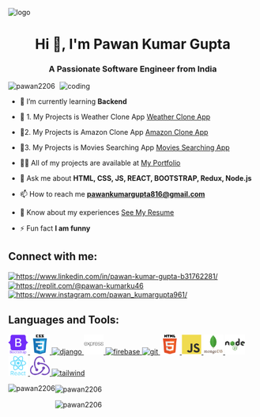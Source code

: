 ![logo](https://github.com/Pawan2206/Pawan2206/blob/main/Your%20paragraph%20text.png)
<h1 align="center">Hi 👋, I'm Pawan Kumar Gupta</h1>
<h3 align="center">A Passionate Software Engineer from India</h3>

<img align="right" alt="coding" width="400" src="https://camo.githubusercontent.com/19db51af5f90f1b152bc0b9078f5fe97053955be5074f03f17019c70345bdcdb/68747470733a2f2f6d69726f2e6d656469756d2e636f6d2f6d61782f313336302f302a37513379765349765f7430696f4a2d5a2e676966"/>

<p align="left"> <img src="https://komarev.com/ghpvc/?username=pawan2206&label=Profile%20views&color=0e75b6&style=flat" alt="pawan2206" /> </p>

- 🌱 I’m currently learning **Backend**

- 🔭 1. My Projects is Weather Clone App [Weather Clone App](https://weather-application-apps.netlify.app/)

- 👯2. My Projects is Amazon Clone App [Amazon Clone App](https://amazon-clone-application-app.netlify.app/)

- 🤝3. My Projects is Movies Searching App [Movies Searching App](https://movies-searching-ap.netlify.app/)

- 👨‍💻 All of my projects are available at  <a href="https://pawan-portf.netlify.app/" className="portfolio-button" target="_blank">
       My Portfolio
    </a>

- 💬 Ask me about **HTML, CSS, JS, REACT, BOOTSTRAP, Redux, Node.js**

- 📫 How to reach me **pawankumargupta816@gmail.com**

- 📄 Know about my experiences <a
      href="https://resume-builder-test-new.masaischool.com/resume/public?resumeId=66a8d6546e6b499ee33fd54b" className="Resume-button" target="_blank">
      See My Resume
    </a>

- ⚡ Fun fact **I am funny**

<h2 align="left">Connect with me:</h2>
<p align="left">
<a href="https://linkedin.com/in/https://www.linkedin.com/in/pawan-kumar-gupta-b31762281/" target="blank"><img align="center" src="https://raw.githubusercontent.com/rahuldkjain/github-profile-readme-generator/master/src/images/icons/Social/linked-in-alt.svg" alt="https://www.linkedin.com/in/pawan-kumar-gupta-b31762281/" height="30" width="40" /></a>
<a href="https://codesandbox.com/https://replit.com/@pawan-kumarku46" target="blank"><img align="center" src="https://raw.githubusercontent.com/rahuldkjain/github-profile-readme-generator/master/src/images/icons/Social/codesandbox.svg" alt="https://replit.com/@pawan-kumarku46" height="30" width="40" /></a>
<a href="https://instagram.com/https://www.instagram.com/pawan_kumargupta961/" target="blank"><img align="center" src="https://raw.githubusercontent.com/rahuldkjain/github-profile-readme-generator/master/src/images/icons/Social/instagram.svg" alt="https://www.instagram.com/pawan_kumargupta961/" height="30" width="40" /></a>
</p>

<h2 align="left">Languages and Tools:</h2>

<p align="left"> <a href="https://getbootstrap.com" target="_blank" rel="noreferrer"> <img src="https://raw.githubusercontent.com/devicons/devicon/master/icons/bootstrap/bootstrap-plain-wordmark.svg" alt="bootstrap" width="40" height="40"/> </a> <a href="https://www.w3schools.com/css/" target="_blank" rel="noreferrer"> <img src="https://raw.githubusercontent.com/devicons/devicon/master/icons/css3/css3-original-wordmark.svg" alt="css3" width="40" height="40"/> </a> <a href="https://www.djangoproject.com/" target="_blank" rel="noreferrer"> <img src="https://cdn.worldvectorlogo.com/logos/django.svg" alt="django" width="40" height="40"/> </a> <a href="https://expressjs.com" target="_blank" rel="noreferrer"> <img src="https://raw.githubusercontent.com/devicons/devicon/master/icons/express/express-original-wordmark.svg" alt="express" width="40" height="40"/> </a> <a href="https://firebase.google.com/" target="_blank" rel="noreferrer"> <img src="https://www.vectorlogo.zone/logos/firebase/firebase-icon.svg" alt="firebase" width="40" height="40"/> </a> <a href="https://git-scm.com/" target="_blank" rel="noreferrer"> <img src="https://www.vectorlogo.zone/logos/git-scm/git-scm-icon.svg" alt="git" width="40" height="40"/> </a> <a href="https://www.w3.org/html/" target="_blank" rel="noreferrer"> <img src="https://raw.githubusercontent.com/devicons/devicon/master/icons/html5/html5-original-wordmark.svg" alt="html5" width="40" height="40"/> </a> <a href="https://developer.mozilla.org/en-US/docs/Web/JavaScript" target="_blank" rel="noreferrer"> <img src="https://raw.githubusercontent.com/devicons/devicon/master/icons/javascript/javascript-original.svg" alt="javascript" width="40" height="40"/> </a> <a href="https://www.mongodb.com/" target="_blank" rel="noreferrer"> <img src="https://raw.githubusercontent.com/devicons/devicon/master/icons/mongodb/mongodb-original-wordmark.svg" alt="mongodb" width="40" height="40"/> </a> <a href="https://nodejs.org" target="_blank" rel="noreferrer"> <img src="https://raw.githubusercontent.com/devicons/devicon/master/icons/nodejs/nodejs-original-wordmark.svg" alt="nodejs" width="40" height="40"/> </a> <a href="https://reactjs.org/" target="_blank" rel="noreferrer"> <img src="https://raw.githubusercontent.com/devicons/devicon/master/icons/react/react-original-wordmark.svg" alt="react" width="40" height="40"/> </a> <a href="https://redux.js.org" target="_blank" rel="noreferrer"> <img src="https://raw.githubusercontent.com/devicons/devicon/master/icons/redux/redux-original.svg" alt="redux" width="40" height="40"/> </a> <a href="https://tailwindcss.com/" target="_blank" rel="noreferrer"> <img src="https://www.vectorlogo.zone/logos/tailwindcss/tailwindcss-icon.svg" alt="tailwind" width="40" height="40"/> </a> </p>

<p>
  <img
    align="left"
    src="https://github-readme-stats.vercel.app/api/top-langs?username=pawan2206&show_icons=true&locale=en&layout=compact"
    alt="pawan2206"
    style="height: 200px;"
  />
</p>

 
<p>
  <img
    align="center"
    src="https://github-readme-stats.vercel.app/api?username=pawan2206&show_icons=true&locale=en"
    alt="pawan2206"
    style="height: 170px;"
  />
</p>

<p>
  <img
    align="left"
    src="https://github-readme-streak-stats.herokuapp.com/?user=pawan2206&"
    alt="pawan2206"
    style="height: 170px;"
  />
</p>
